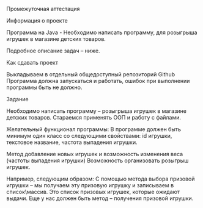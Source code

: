 Промежуточная аттестация
 
Информация о проекте
 
Программа на Java - Необходимо написать программу, для розыгрыша игрушек в магазине детских товаров.

 
Подробное описание задач – ниже.
 
 
Как сдавать проект
 
Выкладываем в отдельный общедоступный репозиторий Github
Программа должна запускаться и работать, ошибок при выполнении программы быть не должно.
 
 
Задание
 
Необходимо написать программу – розыгрыша игрушек в магазине детских товаров.
Стараемся применять ООП и работу с файлами.

Желательный функционал программы:
В программе должен быть минимум один класс со следующими свойствами:
id игрушки,
текстовое название,
частота выпадения игрушки.
 
Метод добавление новых игрушек и возможность изменения веса (частоты выпадения игрушки)
Возможность организовать розыгрыш игрушек.

Например, следующим образом:
С помощью метода выбора призовой игрушки – мы получаем эту призовую игрушку и записываем в список\массив.
Это список призовых игрушек, которые ожидают выдачи.
Еще у нас должен быть метод – получения призовой игрушки.


